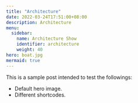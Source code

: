 ```yaml
---
title: "Architecture"
date: 2022-03-24T17:51:00+08:00
description: Architecture
menu:
  sidebar:
    name: Architecture Show
    identifier: architecture
    weight: 40
hero: boat.jpg
mermaid: true
---
```


This is a sample post intended to test the followings:

- Default hero image.
- Different shortcodes.

